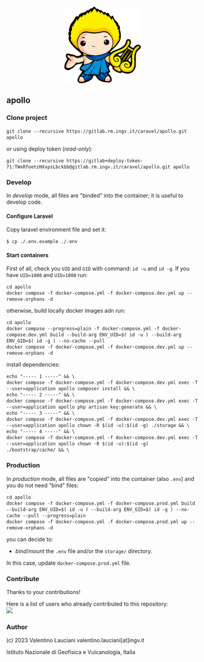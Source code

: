 <p align="center"><a href="https://github.com/ingv/apollo" target="_blank"><img src="https://raw.githubusercontent.com/INGV/apollo/main/art/apollo.png" width="200" alt="Apollo Logo"></a></p>

## apollo

### Clone project
```
git clone --recursive https://gitlab.rm.ingv.it/caravel/apollo.git apollo
```
or using deploy token (*read-only*):
```
git clone --recursive https://gitlab+deploy-token-71:TWxRfoetzHXxpsLbckbb@gitlab.rm.ingv.it/caravel/apollo.git apollo
```
### Develop
In *develop* mode, all files are "binded" into the container; it is useful to develop code.
#### Configure Laravel
Copy laravel environment file and set it:
```
$ cp ./.env.example ./.env
```
#### Start containers

First of all, check you `UID` and `GID` with command: `id -u` and `id -g`.
If you have `UID=1000` and `UID=1000` run:
```
cd apollo
docker compose -f docker-compose.yml -f docker-compose.dev.yml up --remove-orphans -d
```

otherwise, build locally docker images adn run:
```
cd apollo
docker compose --progress=plain -f docker-compose.yml -f docker-compose.dev.yml build --build-arg ENV_UID=$( id -u ) --build-arg ENV_GID=$( id -g ) --no-cache --pull
docker compose -f docker-compose.yml -f docker-compose.dev.yml up --remove-orphans -d
```

install dependencies:
```
echo "----- 1 -----" && \
docker compose -f docker-compose.yml -f docker-compose.dev.yml exec -T --user=application apollo composer install && \
echo "----- 2 -----" && \
docker compose -f docker-compose.yml -f docker-compose.dev.yml exec -T --user=application apollo php artisan key:generate && \
echo "----- 3 -----" && \
docker compose -f docker-compose.yml -f docker-compose.dev.yml exec -T --user=application apollo chown -R $(id -u):$(id -g) ./storage && \
echo "----- 4 -----" && \
docker compose -f docker-compose.yml -f docker-compose.dev.yml exec -T --user=application apollo chown -R $(id -u):$(id -g) ./bootstrap/cache/ && \ 
```

### Production
In *production* mode, all files are "copied" into the container (also `.env`) and you do not need "bind" files:
```
cd apollo
docker compose -f docker-compose.yml -f docker-compose.prod.yml build --build-arg ENV_UID=$( id -u ) --build-arg ENV_GID=$( id -g ) --no-cache --pull --progress=plain
docker compose -f docker-compose.yml -f docker-compose.prod.yml up --remove-orphans -d
```
you can decide to:
-  *bind*/*mount* the `.env` file and/or the `storage/` directory. 

In this case, update `docker-compose.prod.yml` file.

### Contribute
Thanks to your contributions!

Here is a list of users who already contributed to this repository: \
<a href="https://github.com/ingv/apollo/graphs/contributors">
  <img src="https://contrib.rocks/image?repo=ingv/apollo" />
</a>

### Author
(c) 2023 Valentino Lauciani valentino.lauciani[at]ingv.it 

Istituto Nazionale di Geofisica e Vulcanologia, Italia
